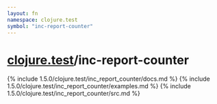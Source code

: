 ```yaml
---
layout: fn
namespace: clojure.test
symbol: "inc-report-counter"
---
```


# [clojure.test](../)/inc-report-counter

{% include 1.5.0/clojure.test/inc_report_counter/docs.md %}
{% include 1.5.0/clojure.test/inc_report_counter/examples.md %}
{% include 1.5.0/clojure.test/inc_report_counter/src.md %}

